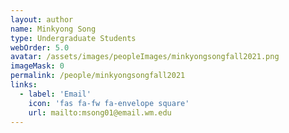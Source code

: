 ```yaml
---
layout: author
name: Minkyong Song
type: Undergraduate Students
webOrder: 5.0
avatar: /assets/images/peopleImages/minkyongsongfall2021.png
imageMask: 0
permalink: /people/minkyongsongfall2021
links:
  - label: 'Email'
    icon: 'fas fa-fw fa-envelope square'
    url: mailto:msong01@email.wm.edu
---
```

